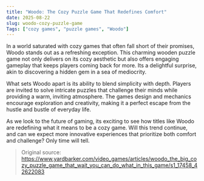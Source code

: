 ```yaml
---
title: "Woodo: The Cozy Puzzle Game That Redefines Comfort"
date: 2025-08-22
slug: woodo-cozy-puzzle-game
Tags: ["cozy games", "puzzle games", "Woodo"]
---
```


In a world saturated with cozy games that often fall short of their promises, Woodo stands out as a refreshing exception. This charming wooden puzzle game not only delivers on its cozy aesthetic but also offers engaging gameplay that keeps players coming back for more. Its a delightful surprise, akin to discovering a hidden gem in a sea of mediocrity.

What sets Woodo apart is its ability to blend simplicity with depth. Players are invited to solve intricate puzzles that challenge their minds while providing a warm, inviting atmosphere. The games design and mechanics encourage exploration and creativity, making it a perfect escape from the hustle and bustle of everyday life.

As we look to the future of gaming, its exciting to see how titles like Woodo are redefining what it means to be a cozy game. Will this trend continue, and can we expect more innovative experiences that prioritize both comfort and challenge? Only time will tell.
> Original source: https://www.yardbarker.com/video_games/articles/woodo_the_big_cozy_puzzle_game_that_wait_you_can_do_what_in_this_game/s1_17458_42622083